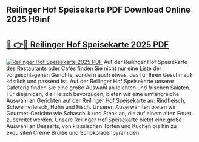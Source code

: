 ## Reilinger Hof Speisekarte PDF Download Online 2025 H9inf

# <h2><a href="http://gc5oubb.nevu.top/?p=Reilinger+Hof+Speisekarte">🔗 👉🔴 Reilinger Hof Speisekarte 2025 PDF</a></h2>

[![Reilinger Hof Speisekarte 2025 PDF](https://i.imgur.com/dBaPXMq.png)](http://gc5oubb.nevu.top/?p=Reilinger+Hof+Speisekarte)
Auf der Reilinger Hof Speisekarte des Restaurants oder Cafés finden Sie nicht nur eine Liste der vorgeschlagenen Gerichte, sondern auch etwas, das für Ihren Geschmack köstlich und passend ist. Auf der Reilinger Hof Speisekarte unserer Cafeteria finden Sie eine große Auswahl an leichten und frischen Salaten. Für diejenigen, die Fleisch bevorzugen, bieten wir eine umfangreiche Auswahl an Gerichten auf der Reilinger Hof Speisekarte an: Rindfleisch, Schweinefleisch, Huhn und Fisch. Unseren Auserwählten bieten wir Gourmet-Gerichte wie Schaschlik und Steak an, die auf einem alten Feuer zubereitet werden. Unsere Reilinger Hof Speisekarte bietet eine große Auswahl an Desserts, von klassischen Torten und Kuchen bis hin zu exquisiten Crème Brûlée und Schokoladenpyramiden.
